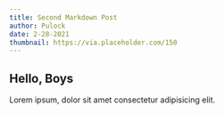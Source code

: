 ```yaml
---
title: Second Markdown Post
author: Pulock
date: 2-28-2021
thumbnail: https://via.placeholder.com/150
---
```


## Hello, Boys

Lorem ipsum, dolor sit amet consectetur adipisicing elit.
